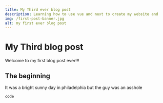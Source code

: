 ```yaml
---
title: My Third ever blog post
description: Learning how to use vue and nuxt to create my website and blog
img: /first-post-banner.jpg
alt: my first ever blog post
---
```


# My Third blog post

Welcome to my first blog post ever!!!

## The beginning

It was a bright sunny day in philadelphia but the guy was an asshole

```
code
```